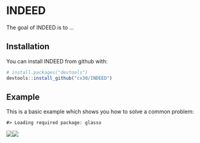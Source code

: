 
<!-- README.md is generated from README.Rmd. Please edit that file -->

# INDEED

The goal of INDEED is to …

## Installation

You can install INDEED from github with:

``` r
# install.packages("devtools")
devtools::install_github("cx30/INDEED")
```

## Example

This is a basic example which shows you how to solve a common problem:

    #> Loading required package: glasso

![](README-example-1.png)<!-- -->![](README-example-2.png)<!-- -->
